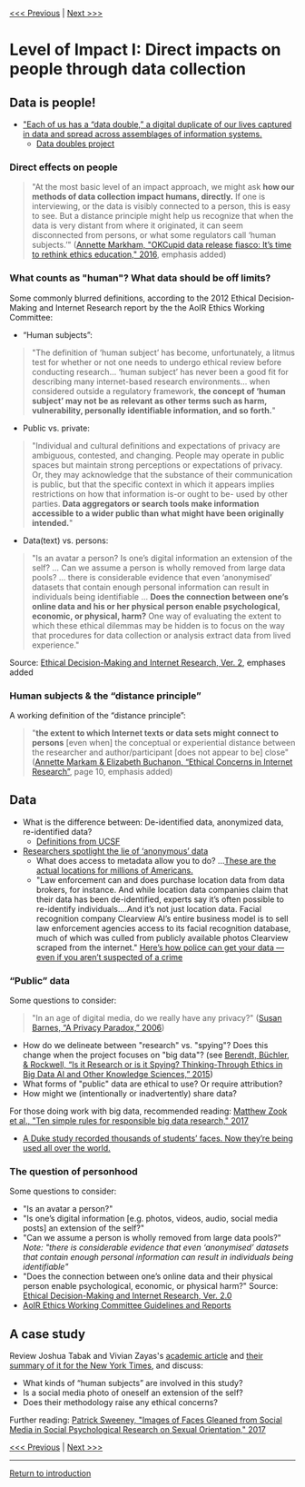 [<<< Previous](ethics.md) | [Next >>>](power.md)

# Level of Impact I: Direct impacts on people through data collection

## Data is people!
* ["Each of us has a “data double,” a digital duplicate of our lives captured in data and spread across assemblages of information systems.](https://datadoubles.org/2018/05/01/what-is-a-data-double/)
    * [Data doubles project](https://datadoubles.org/project/)
    
### Direct effects on people

> "At the most basic level of an impact approach, we might ask **how our methods of data collection impact humans, directly.** If one is interviewing, or the data is visibly connected to a person, this is easy to see. But a distance principle might help us recognize that when the data is very distant from where it originated, it can seem disconnected from persons, or what some regulators call ‘human subjects.’" ([Annette Markham, "OKCupid data release fiasco: It’s time to rethink ethics education," 2016](http://annettemarkham.com/2016/05/okcupid-data-release-fiasco-its-time-to-rethink-ethics-education/), emphasis added)  

### What counts as "human"? What data should be off limits?
 
Some commonly blurred definitions, according to the 2012 Ethical Decision-Making and Internet Research report by the the AoIR Ethics Working Committee:  

* “Human subjects”:

> "The definition of ‘human subject’ has become, unfortunately, a litmus test for whether or not one needs to undergo ethical review before conducting research... ‘human subject’ has never been a good fit for describing many internet-based research environments... when considered outside a regulatory framework, **the concept of ‘human subject’ may not be as relevant as other terms such as harm, vulnerability, personally identifiable information, and so forth.**"  

* Public vs. private:  

> "Individual and cultural definitions and expectations of privacy are ambiguous, contested, and changing. People may operate in public spaces but maintain strong perceptions or expectations of privacy. Or, they may acknowledge that the substance of their communication is public, but that the specific context in which it appears implies restrictions on how that information is-or ought to be- used by other parties. **Data aggregators or search tools make information accessible to a wider public than what might have been originally intended.**" 

* Data(text) vs. persons:

> "Is an avatar a person? Is one’s digital information an extension of the self? ... Can we assume a person is wholly removed from large data pools? ... there is considerable evidence that even ‘anonymised’ datasets that contain enough personal information can result in individuals being identifiable ... **Does the connection between one’s online data and his or her physical person enable psychological, economic, or physical, harm?** One way of evaluating the extent to which these ethical dilemmas may be hidden is to focus on the way that procedures for data collection or analysis extract data from lived experience."  

Source: [Ethical Decision-Making and Internet Research, Ver. 2](http://aoir.org/reports/ethics2.pdf), emphases added    

### Human subjects & the “distance principle”

A working definition of the “distance principle”:

> "**the extent to which Internet texts or data sets might connect to persons** [even when] the conceptual or experiential distance between the researcher and author/participant [does not appear to be] close" ([Annette Markam & Elizabeth Buchanon, “Ethical Concerns in Internet Research”](https://www.academia.edu/8037870/Ethical_Concerns_in_Internet_Research), page 10, emphasis added)  


## Data 
* What is the difference between: De-identified data, anonymized data, re-identified data? 
    * [Definitions from UCSF](https://irb.ucsf.edu/definitions)
* [Researchers spotlight the lie of ‘anonymous’ data](https://techcrunch.com/2019/07/24/researchers-spotlight-the-lie-of-anonymous-data/)
    * What does access to metadata allow you to do? ...[These are the actual locations for millions of Americans.](https://www.nytimes.com/interactive/2019/12/19/opinion/location-tracking-cell-phone.html) 
    * "Law enforcement can and does purchase location data from data brokers, for instance. And while location data companies claim that their data has been de-identified, experts say it’s often possible to re-identify individuals....And it’s not just location data. Facial recognition company Clearview AI’s entire business model is to sell law enforcement agencies access to its facial recognition database, much of which was culled from publicly available photos Clearview scraped from the internet." [Here’s how police can get your data — even if you aren’t suspected of a crime](https://www.vox.com/recode/22565926/police-law-enforcement-data-warrant)


### “Public” data

Some questions to consider:  

> "In an age of digital media, do we really have any privacy?" ([Susan Barnes, “A Privacy Paradox,” 2006](http://firstmonday.org/article/view/1394/1312))  

- How do we delineate between "research" vs. "spying"?  Does this change when the project focuses on "big data"? (see [Berendt, Büchler, & Rockwell, “Is it Research or is it Spying? Thinking-Through Ethics in Big Data AI and Other Knowledge Sciences,” 2015](https://people.cs.kuleuven.be/~bettina.berendt/Papers/berendt_buechler_rockwell_KUIN_2015.pdf))
- What forms of "public" data are ethical to use? Or require attribution?
- How might we (intentionally or inadvertently) share data?

For those doing work with big data, recommended reading: [Matthew Zook et al., "Ten simple rules for responsible big data research," 2017](http://journals.plos.org/ploscompbiol/article?id=10.1371/journal.pcbi.1005399)  

* [A Duke study recorded thousands of students’ faces. Now they’re being used all over the world.](https://www.dukechronicle.com/article/2019/06/duke-university-facial-recognition-data-set-study-surveillance-video-students-china-uyghur)

### The question of personhood

Some questions to consider:  

- "Is an avatar a person?"  
- "Is one’s digital information [e.g. photos, videos, audio, social media posts] an extension of the self?"  
- "Can we assume a person is wholly removed from large data pools?" *Note: "there is considerable evidence that even ‘anonymised’ datasets that contain enough personal information can result in individuals being identifiable"*  
- "Does the connection between one’s online data and their physical person enable psychological, economic, or physical harm?"  Source: [Ethical Decision-Making and Internet Research, Ver. 2.0 ](http://aoir.org/reports/ethics2.pdf)  
- [AoIR Ethics Working Committee Guidelines and Reports](https://aoir.org/ethics/)

## A case study  

Review Joshua Tabak and Vivian Zayas's [academic article](http://journals.plos.org/plosone/article?id=10.1371/journal.pone.0036671) and [their summary of it for the New York Times](http://www.nytimes.com/2012/06/03/opinion/sunday/the-science-of-gaydar.html), and discuss:

* What kinds of “human subjects” are involved in this study?
* Is a social media photo of oneself an extension of the self? 
* Does their methodology raise any ethical concerns?

Further reading: [Patrick Sweeney, "Images of Faces Gleaned from Social Media in Social Psychological Research on Sexual Orientation," 2017](https://www.academia.edu/34001772/Images_of_Faces_Gleaned_from_Social_Media_in_Social_Psychological_Research_on_Sexual_Orientation)   

[<<< Previous](ethics.md) | [Next >>>](power.md)

-----
[Return to introduction](https://github.com/SouthernMethodistUniversity/access)
